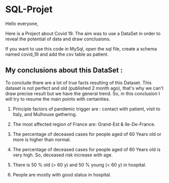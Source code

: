 # SQL-Projet


Hello everyone,

Here is a Project about Covid 19. The aim was to use a DataSet in order to reveal the potential of data and draw conclusions.

If you want to use this code in MySql, open the sql file, create a schema named covid_19 and add the csv table 
as patient.


## My conclusions about this DataSet : 

To conclude there are a lot of true facts resulting of this Dataset. 
This dataset is not perfect and old (published 2 month ago), that's why we can't draw precise result but we have the general trend.
So, in this conclusion I will try to resume the main points with certainties.

1) Principle factors of pandemic trigger are : contact with patient, visit to Italy,
   and Mulhouse gethering.

2) The most affected region of France are: Grand-Est & Ile-De-France.

3) The percentage of deceased cases for people aged of 60 Years old or more is higher
   than normal.

4) The percentage of deceased cases for people aged of 80 Years old is very high.
   So, deceased risk increase with age.

5) There is 50 % old (> 60 y) and 50 % young (< 60 y) in hospital. 

6) People are mostly with good status in hospital.
